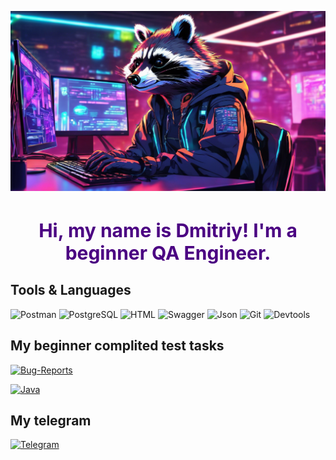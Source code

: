 ![Header](https://github.com/Enotissimo/Enotissimo/blob/main/assets/Cutie.png)

<h1 align="center" style="color:#4B0082; font-size:30px">Hi, my name is Dmitriy! I'm a beginner QA Engineer.</h1>
 


## Tools & Languages
![Postman](https://img.shields.io/badge/Postman-090909?style=for-the-badge&logo=Postman&logoColor=#FF8C00
)
![PostgreSQL](https://img.shields.io/badge/PostgreSQL-090909?style=for-the-badge&logo=postgresql&logoColor=#0000CD
)
![HTML](https://img.shields.io/badge/HTML5-090909?style=for-the-badge&logo=html5&logoColor=#DC143C)
![Swagger](https://img.shields.io/badge/Swagger-090909?style=for-the-badge&logo=Swagger&logoColor=#DCDCDC
)
![Json](https://img.shields.io/badge/json-090909?style=for-the-badge&logo=json&logoColor=#E0FFFF)
![Git](https://img.shields.io/badge/GIT-090909?style=for-the-badge&logo=git&logoColor=#B22222)
![Devtools](https://img.shields.io/badge/devtools-090909?style=for-the-badge&logo=devtools&logoColor=#B22222)

## My beginner complited test tasks

[![Bug-Reports](https://img.shields.io/badge/Bug-report-217346?style=for-the-badge&logo=microsoft-excel&logoColor=limegreen)](https://github.com/Enotissimo/Bug-Reports.git)

[![Java](https://img.shields.io/badge/Java-323330?style=for-the-badge&logo=javascript&logoColor=F7DF1E)](https://github.com/Enotissimo/Java.git)

## My telegram
[![Telegram](https://img.shields.io/badge/Telegram-090909?style=for-the-badge&logo=Telegram&logoColor=#FF8C00
)](https://t.me/enotfury)